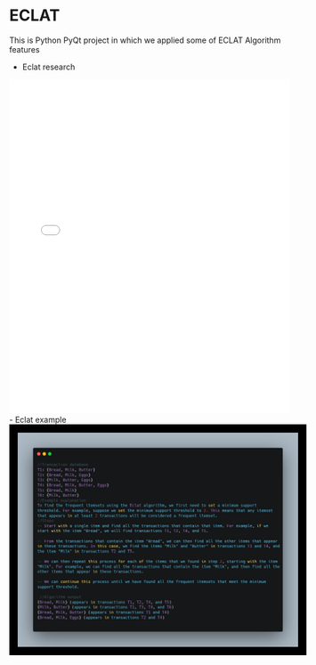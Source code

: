 # ECLAT
This is Python PyQt project in which we applied some of ECLAT Algorithm features 

 - Eclat research

<iframe src="assets/Eclat_Algorithm_Research.pdf"
    frameBorder="0"
    scrolling="auto"
    height="600px"
    width="100%"
></iframe>
 - Eclat example
 <img src="assets/algorithm_example.png" style="border:15px solid black">
